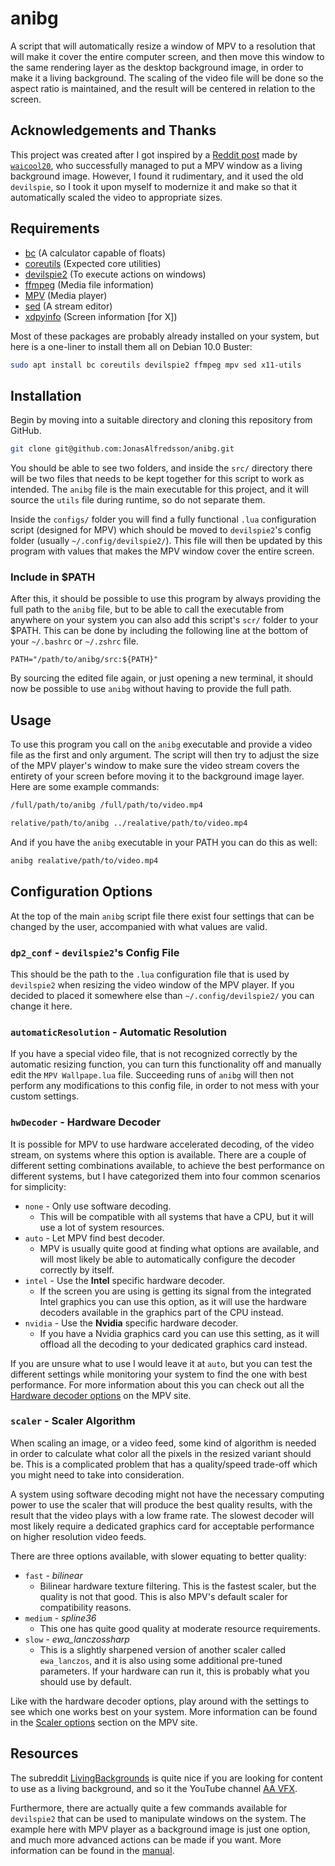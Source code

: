 # anibg

A script that will automatically resize a window of MPV to a resolution that
will make it cover the entire computer screen, and then move this window to the
same rendering layer as the desktop background image, in order to make it a
living background. The scaling of the video file will be done so the aspect
ratio is maintained, and the result will be centered in relation to the screen.


## Acknowledgements and Thanks

This project was created after I got inspired by a [Reddit post][14] made by
[`waicool20`][15], who successfully managed to put a MPV window as a living
background image. However, I found it rudimentary, and it used the old
`devilspie`, so I took it upon myself to modernize it and make so that it
automatically scaled the video to appropriate sizes.


## Requirements

- [bc][1] (A calculator capable of floats)
- [coreutils][7] (Expected core utilities)
- [devilspie2][2] (To execute actions on windows)
- [ffmpeg][3] (Media file information)
- [MPV][4] (Media player)
- [sed][6] (A stream editor)
- [xdpyinfo][5] (Screen information [for X])

Most of these packages are probably already installed on your system, but here
is a one-liner to install them all on Debian 10.0 Buster:

```bash
sudo apt install bc coreutils devilspie2 ffmpeg mpv sed x11-utils
```


## Installation

Begin by moving into a suitable directory and cloning this repository from
GitHub.

```bash
git clone git@github.com:JonasAlfredsson/anibg.git
```

You should be able to see two folders, and inside the `src/` directory there will
be two files that needs to be kept together for this script to work as intended.
The `anibg` file is the main executable for this project, and it will source the
`utils` file during runtime, so do not separate them.

Inside the `configs/` folder you will find a fully functional `.lua`
configuration script (designed for MPV) which should be moved to `devilspie2`'s
config folder (usually `~/.config/devilspie2/`). This file will then be updated
by this program with values that makes the MPV window cover the entire screen.

### Include in $PATH
After this, it should be possible to use this program by always providing the
full path to the `anibg` file, but to be able to call the executable from
anywhere on your system you can also add this script's `scr/` folder to your
$PATH. This can be done by including the following line at the bottom of your
`~/.bashrc` or `~/.zshrc` file.

```
PATH="/path/to/anibg/src:${PATH}"
```

By sourcing the edited file again, or just opening a new terminal, it should now
be possible to use `anibg` without having to provide the full path.


## Usage

To use this program you call on the `anibg` executable and provide a video file
as the first and only argument. The script will then try to adjust the size of
the MPV player's window to make sure the video stream covers the entirety of
your screen before moving it to the background image layer. Here are some
example commands:

```bash
/full/path/to/anibg /full/path/to/video.mp4
```

```bash
relative/path/to/anibg ../realative/path/to/video.mp4
```

And if you have the `anibg` executable in your PATH you can do this as well:

```bash
anibg realative/path/to/video.mp4
```


## Configuration Options

At the top of the main `anibg` script file there exist four settings that can
be changed by the user, accompanied with what values are valid.

### `dp2_conf` - `devilspie2`'s Config File
This should be the path to the `.lua` configuration file that is used by
`devilspie2` when resizing the video window of the MPV player. If you decided
to placed it somewhere else than `~/.config/devilspie2/` you can change it here.

### `automaticResolution` - Automatic Resolution
If you have a special video file, that is not recognized correctly by the
automatic resizing function, you can turn this functionality off and manually
edit the `MPV Wallpape.lua` file. Succeeding runs of `anibg` will then not
perform any modifications to this config file, in order to not mess with your
custom settings.

### `hwDecoder` - Hardware Decoder
It is possible for MPV to use hardware accelerated decoding, of the video
stream, on systems where this option is available. There are a couple of
different setting combinations available, to achieve the best performance on
different systems, but I have categorized them into four common scenarios for
simplicity:

- `none` - Only use software decoding.
    - This will be compatible with all systems that have a CPU, but it will use
      a lot of system resources.
- `auto` - Let MPV find best decoder.
    - MPV is usually quite good at finding what options are available, and will
      most likely be able to automatically configure the decoder correctly by
      itself.
- `intel` - Use the **Intel** specific hardware decoder.
    - If the screen you are using is getting its signal from the integrated
      Intel graphics you can use this option, as it will use the hardware
      decoders available in the graphics part of the CPU instead.
- `nvidia` - Use the **Nvidia** specific hardware decoder.
    - If you have a Nvidia graphics card you can use this setting, as it will
      offload all the decoding to your dedicated graphics card instead.

If you are unsure what to use I would leave it at `auto`, but you can test the
different settings while monitoring your system to find the one with best
performance. For more information about this you can check out all the
[Hardware decoder options][9] on the MPV site.

### `scaler` - Scaler Algorithm
When scaling an image, or a video feed, some kind of algorithm is needed in
order to calculate what color all the pixels in the resized variant should be.
This is a complicated problem that has a quality/speed trade-off which you might
need to take into consideration.

A system using software decoding might not have the necessary computing power to
use the scaler that will produce the best quality results, with the result that
the video plays with a low frame rate. The slowest decoder will most likely
require a dedicated graphics card for acceptable performance on higher
resolution video feeds.

There are three options available, with slower equating to better quality:

- `fast` - *bilinear*
    - Bilinear hardware texture filtering. This is the fastest scaler, but the
      quality is not that good. This is also MPV's default scaler for
      compatibility reasons.
- `medium` - *spline36*
    - This one has quite good quality at moderate resource requirements.
- `slow` - *ewa_lanczossharp*
    - This is a slightly sharpened version of another scaler called
      `ewa_lanczos`, and it is also using some additional pre-tuned parameters.
      If your hardware can run it, this is probably what you should use by
      default.

Like with the hardware decoder options, play around with the settings to see
which one works best on your system. More information can be found in the
[Scaler options][8] section on the MPV site.


## Resources

The subreddit [LivingBackgrounds][16] is quite nice if you are looking for
content to use as a living background, and so it the YouTube channel
[AA VFX][17].

Furthermore, there are actually quite a few commands available for `devilspie2`
that can be used to manipulate windows on the system. The example here with MPV
player as a background image is just one option, and much more advanced actions
can be made if you want. More information can be found in the [manual][13].



[1]: https://www.gnu.org/software/bc/manual/html_mono/bc.html
[2]: https://www.nongnu.org/devilspie2/
[3]: https://ffmpeg.org/
[4]: https://mpv.io/
[5]: https://linux.die.net/man/1/xdpyinfo
[6]: https://www.gnu.org/software/sed/manual/sed.html
[7]: https://www.gnu.org/software/coreutils/
[8]: https://mpv.io/manual/master/#options-scale
[9]: https://mpv.io/manual/master/#options-hwdec
[10]: https://stackoverflow.com/questions/33389017/replace-only-the-first-matching-line-while-preserving-leading-whitespace
[11]: https://stackoverflow.com/questions/59895/get-the-source-directory-of-a-bash-script-from-within-the-script-itself
[12]: https://medium.com/@Aenon/bash-location-of-current-script-76db7fd2e388
[13]: https://git.savannah.gnu.org/cgit/devilspie2.git/plain/README
[14]: https://old.reddit.com/r/LivingBackgrounds/comments/61ff6n/living_backgrounds_on_linux/
[15]: https://old.reddit.com/user/waicool20
[16]: https://old.reddit.com/r/LivingBackgrounds/
[17]: https://www.youtube.com/user/dvdangor2011/videos
